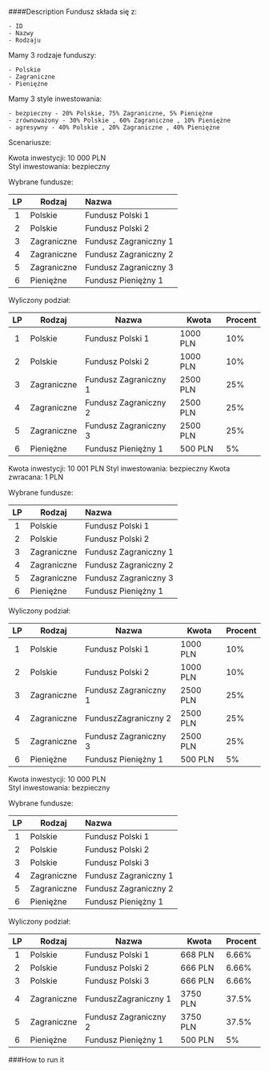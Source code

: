 ####Description
Fundusz składa się z:

    - ID    
    - Nazwy
    - Rodzaju

Mamy 3 rodzaje funduszy:

    - Polskie
    - Zagraniczne
    - Pieniężne
    
Mamy 3 style inwestowania:

    - bezpieczny - 20% Polskie, 75% Zagraniczne, 5% Pieniężne
    - zrównoważony - 30% Polskie , 60% Zagraniczne , 10% Pieniężne
    - agresywny - 40% Polskie , 20% Zagraniczne , 40% Pieniężne
    
Scenariusze:

Kwota inwestycji: 10 000 PLN  
Styl inwestowania: bezpieczny

Wybrane fundusze:

| LP | Rodzaj | Nazwa |
|:---:|--------|:---|
| 1 | Polskie | Fundusz Polski 1 | 
| 2 | Polskie | Fundusz Polski 2 |
| 3 | Zagraniczne | Fundusz Zagraniczny 1 | 
| 4 | Zagraniczne | Fundusz Zagraniczny 2 |  
| 5 | Zagraniczne | Fundusz Zagraniczny 3 |  
| 6 | Pieniężne | Fundusz Pieniężny 1 | 

Wyliczony podział:

| LP | Rodzaj | Nazwa  | Kwota | Procent |
|:---:|-------|--------|-------|---------|
| 1 | Polskie | Fundusz Polski 1 | 1000 PLN  | 10% |  
| 2 | Polskie | Fundusz Polski 2 | 1000 PLN | 10% |
| 3 | Zagraniczne | Fundusz Zagraniczny 1 | 2500 PLN | 25% |
| 4 | Zagraniczne | Fundusz Zagraniczny 2 | 2500 PLN | 25% | 
| 5 | Zagraniczne | Fundusz Zagraniczny 3 | 2500 PLN | 25% |  
| 6 | Pieniężne | Fundusz Pieniężny 1 | 500 PLN | 5% |

Kwota inwestycji: 10 001 PLN
Styl inwestowania: bezpieczny
Kwota zwracana: 1 PLN

Wybrane fundusze:

| LP | Rodzaj | Nazwa |
|:---:|--------|:---|
| 1 | Polskie | Fundusz Polski 1 | 
| 2 | Polskie | Fundusz Polski 2 |
| 3 | Zagraniczne | Fundusz Zagraniczny 1 | 
| 4 | Zagraniczne | Fundusz Zagraniczny 2 |  
| 5 | Zagraniczne | Fundusz Zagraniczny 3 |  
| 6 | Pieniężne | Fundusz Pieniężny 1 | 

Wyliczony podział:

| LP | Rodzaj | Nazwa  | Kwota | Procent |
|:---:|-------|--------|-------|---------|
| 1 | Polskie | Fundusz Polski 1 | 1000 PLN | 10% |
| 2 | Polskie | Fundusz Polski 2 | 1000 PLN | 10% |
| 3 | Zagraniczne | Fundusz Zagraniczny 1 | 2500 PLN | 25% |
| 4 | Zagraniczne | FunduszZagraniczny 2 | 2500 PLN | 25% |
| 5 | Zagraniczne | Fundusz Zagraniczny 3 | 2500 PLN | 25% |
| 6 | Pieniężne | Fundusz Pieniężny 1 | 500 PLN | 5% |


Kwota inwestycji: 10 000 PLN  
Styl inwestowania: bezpieczny  

Wybrane fundusze:

| LP | Rodzaj | Nazwa |
|:---:|--------|:---|
| 1 | Polskie | Fundusz Polski 1 | 
| 2 | Polskie | Fundusz Polski 2 |
| 3 | Polskie | Fundusz Polski 3 | 
| 4 | Zagraniczne | Fundusz Zagraniczny 1 |  
| 5 | Zagraniczne | Fundusz Zagraniczny 2 |  
| 6 | Pieniężne | Fundusz Pieniężny 1 | 

Wyliczony podział:

| LP | Rodzaj | Nazwa  | Kwota | Procent |
|:---:|-------|--------|-------|---------|
| 1 | Polskie | Fundusz Polski 1 | 668 PLN | 6.66% |
| 2 | Polskie | Fundusz Polski 2 | 666 PLN | 6.66% |
| 3 | Polskie | Fundusz Polski 3 | 666 PLN | 6.66% |
| 4 | Zagraniczne | FunduszZagraniczny 1 | 3750 PLN | 37.5% |
| 5 | Zagraniczne | Fundusz Zagraniczny 2 | 3750 PLN | 37.5% |
| 6 | Pieniężne | Fundusz Pieniężny 1 | 500 PLN | 5% |

###How to run it